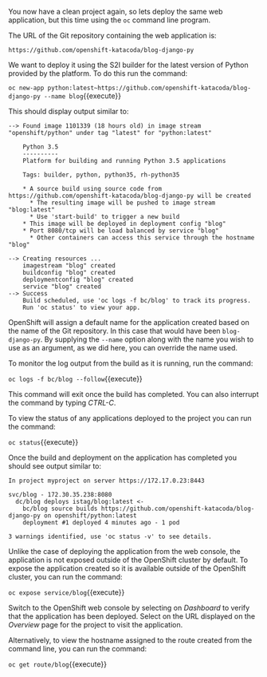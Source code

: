 You now have a clean project again, so lets deploy the same web application, but this time using the ``oc`` command line program.

The URL of the Git repository containing the web application is:

`https://github.com/openshift-katacoda/blog-django-py`

We want to deploy it using the S2I builder for the latest version of Python provided by the platform. To do this run the command:

``oc new-app python:latest~https://github.com/openshift-katacoda/blog-django-py --name blog``{{execute}}

This should display output similar to:

```
--> Found image 1101339 (18 hours old) in image stream "openshift/python" under tag "latest" for "python:latest"

    Python 3.5
    ----------
    Platform for building and running Python 3.5 applications

    Tags: builder, python, python35, rh-python35

    * A source build using source code from https://github.com/openshift-katacoda/blog-django-py will be created
      * The resulting image will be pushed to image stream "blog:latest"
      * Use 'start-build' to trigger a new build
    * This image will be deployed in deployment config "blog"
    * Port 8080/tcp will be load balanced by service "blog"
      * Other containers can access this service through the hostname "blog"

--> Creating resources ...
    imagestream "blog" created
    buildconfig "blog" created
    deploymentconfig "blog" created
    service "blog" created
--> Success
    Build scheduled, use 'oc logs -f bc/blog' to track its progress.
    Run 'oc status' to view your app.
```

OpenShift will assign a default name for the application created based on the name of the Git repository. In this case that would have been ``blog-django-py``. By supplying the ``--name`` option along with the name you wish to use as an argument, as we did here, you can override the name used.

To monitor the log output from the build as it is running, run the command:

``oc logs -f bc/blog --follow``{{execute}}

This command will exit once the build has completed. You can also interrupt the command by typing _CTRL-C_.

To view the status of any applications deployed to the project you can run the command:

``oc status``{{execute}}

Once the build and deployment on the application has completed you should see output similar to:

```
In project myproject on server https://172.17.0.23:8443

svc/blog - 172.30.35.238:8080
  dc/blog deploys istag/blog:latest <-
    bc/blog source builds https://github.com/openshift-katacoda/blog-django-py on openshift/python:latest
    deployment #1 deployed 4 minutes ago - 1 pod

3 warnings identified, use 'oc status -v' to see details.
```

Unlike the case of deploying the application from the web console, the application is not exposed outside of the OpenShift cluster by default. To expose the application created so it is available outside of the OpenShift cluster, you can run the command:

``oc expose service/blog``{{execute}}

Switch to the OpenShift web console by selecting on _Dashboard_ to verify that the application has been deployed. Select on the URL displayed on the _Overview_ page for the project to visit the application.

Alternatively, to view the hostname assigned to the route created from the command line, you can run the command:

``oc get route/blog``{{execute}}